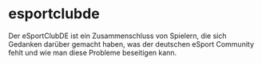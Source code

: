 # esportclubde
Der eSportClubDE ist ein Zusammenschluss von Spielern, die sich Gedanken darüber gemacht haben, was der deutschen eSport Community fehlt und wie man diese Probleme beseitigen kann.
